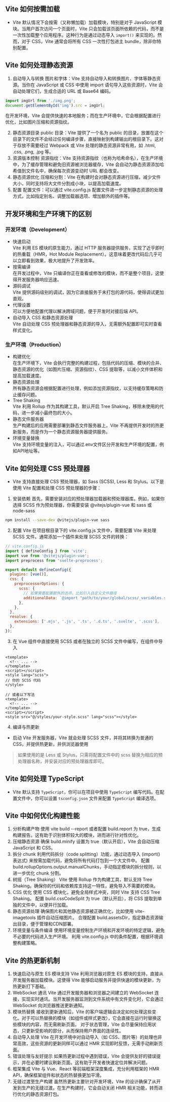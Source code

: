 ## Vite 如何按需加载
* Vite 默认情况下会按需（又称懒加载）加载模块，特别是对于 JavaScript 模块。当用户首次访问一个页面时，Vite 只会加载该页面所依赖的代码，而不是一次性加载整个应用程序。这种行为是通过动态导入 `import()` 来实现的。然而，对于 CSS，Vite 通常会将所有 CSS 一次性打包进主 bundle，除非你特别配置。
  
## Vite 如何处理静态资源
1. 自动导入与转换
图片和字体：Vite 支持自动导入和转换图片、字体等静态资源。当你在 JavaScript 或 CSS 中使用 import 语句导入这些资源时，Vite 会自动处理它们，生成合适的 URL 或 Base64 编码。
```javascript
import imgUrl from './img.png';
document.getElementById('img').src = imgUrl;
```
在开发环境，Vite 会提供快速的本地服务；而在生产环境中，它会根据配置进行优化，比如图片压缩和资源指纹。

2. 静态资源目录
public 目录：Vite 提供了一个名为 public 的目录，放置在这个目录下的文件不会经过任何编译步骤，直接映射到构建输出的根目录下。这对于存放不需要经过 Webpack 或 Vite 处理的静态资源非常有用，如 .html, .css, .png, .jpg 等。
3. 资源版本控制
资源指纹：Vite 支持资源指纹（也称为哈希命名），在生产环境中，为了缓存管理和避免旧资源被浏览器缓存，Vite 会自动为静态资源添加哈希值到文件名中，确保每次资源变动时 URL 都会改变。
4. 静态资源优化
压缩和分割：Vite 在构建时会对静态资源进行压缩，减少文件大小，同时支持将大文件分割成小块，以提高加载速度。
5. 配置
配置文件：可以通过 vite.config.js 配置文件进一步定制静态资源的处理方式，比如指定别名、调整加载器选项、增加额外的插件等。

## 开发环境和生产环境下的区别
### 开发环境（Development）
* 快速启动<br/>
    Vite 利用 ES 模块的原生能力，通过 HTTP 服务器提供服务，实现了近乎即时的热重载（HMR，Hot Module Replacement）。这意味着更改代码后几乎可以立即看到效果，极大地提升了开发效率。
* 按需编译<br/>
    在开发过程中，Vite 只编译你正在查看或修改的模块，而不是整个项目，这使得开发服务器响应迅速。
* 源码调试<br/>
    Vite 提供源码级别的调试，因为它直接服务于未打包的源代码，使得调试更加直观。
* 代理设置<br/>
    可以方便地配置代理以解决跨域问题，便于开发时对接后端 API。
* 自动导入 CSS 和静态资源处理<br/>
    Vite 自动处理 CSS 预处理器和静态资源的导入，无需额外配置即可实时查看样式变化。

### 生产环境（Production）
* 构建优化<br/>
    在生产环境下，Vite 会执行完整的构建过程，包括代码的压缩、模块的合并、静态资源的优化（如图片压缩、资源指纹）、CSS 提取等，以减小文件体积和提高加载速度。
* 静态资源处理<br/>
    所有静态资源会根据配置进行处理，例如添加资源指纹，以支持缓存策略和防止缓存问题。
* Tree Shaking<br/>
    Vite 利用 Rollup 作为其构建工具，默认开启 Tree Shaking，移除未使用的代码，进一步减小最终包的大小。
* 静态文件服务器<br/>
    生产构建后的应用需要部署到静态文件服务器上，Vite 不再提供开发时的热更新服务，而是作为一个静态资源服务器提供服务。
* 环境变量替换<br/>
    Vite 支持环境变量的注入，可以通过.env文件区分开发和生产环境的配置，例如API地址等。

## Vite 如何处理 CSS 预处理器
* Vite 支持直接处理 CSS 预处理器，如 Sass (SCSS), Less 和 Stylus。以下是使用 Vite 配置和处理 CSS 预处理器的步骤：
1. 安装依赖
首先，需要安装对应的预处理器加载器和预处理器库。例如，如果你选择 SCSS 作为预处理器，你需要安装 @vitejs/plugin-vue 和 sass 或 node-sass
```bash
npm install --save-dev @vitejs/plugin-vue sass
```
2. 配置 Vite
在项目根目录下的 vite.config.js 文件中，需要配置 Vite 来处理 SCSS 文件。通常添加一个插件来处理 SCSS 文件的转换：
```js
// vite.config.js
import { defineConfig } from 'vite';
import vue from '@vitejs/plugin-vue';
import preprocess from 'svelte-preprocess';

export default defineConfig({
  plugins: [vue()],
  css: {
    preprocessorOptions: {
      scss: {
        // 如果需要配置额外的选项，比如引入自定义文件路径
        additionalData: `@import "path/to/your/global/scss/_variables.scss";`,
      },
    },
  },
  resolve: {
    extensions: ['.mjs', '.js', '.ts', '.d.ts', '.svelte', '.scss'],
  },
});
```
3. 在 Vue 组件中直接使用 SCSS 或者在独立的 SCSS 文件中编写，在组件中导入
```
<template>
  <!-- ... -->
</template>
<script></script>
<style lang="scss">
// 你的 SCSS 代码
</style>

// 或者以下写法
<template>
  <!-- ... -->
</template>
<script></script>
<style src="@/styles/your-style.scss" lang="scss"></style>
```
4. 编译与热更新
* 启动 Vite 开发服务器，Vite 就会处理 SCSS 文件，并将其转换为普通的 CSS，并提供热更新，并供浏览器使用
> 如果使用的是 Less 或 Stylus，只需将配置文件中的 scss 替换为相应的预处理器名称，并安装对应的预处理器库即可。

## Vite 如何处理 TypeScript
* Vite 默认支持 `TypeScript`，你可以在项目中使用 `TypeScript` 编写代码。在配置文件中，你可以设置 `tsconfig.json` 文件来配置 `TypeScript` 编译选项。

## Vite 中如何优化构建性能
1. 分析构建产物
使用 vite build --report 或者配置 build.report 为 true，生成构建报告。这有助于识别体积较大的模块，进而进行针对性优化。
2. 压缩静态资源
确保 build.minify 设置为 true（默认开启），Vite 会自动压缩 JavaScript 和 CSS。
3. 拆分 chunk
利用代码拆分（code splitting）功能，通过动态导入 (import() 表达式) 来按需加载代码，避免将所有代码打包到一个大文件中。
配置 build.rollupOptions.output.manualChunks，手动指定模块的拆分规则，以进一步优化 chunk 分割。
4. 树摇（Tree Shaking）
Vite 使用 Rollup 作为构建工具，默认支持 Tree Shaking。确保你的代码和依赖库支持这一特性，避免导入不需要的模块。
5. CSS 优化
使用 CSS 模块化，避免全局样式冲突，同时 Vite 支持 CSS Tree Shaking。
配置 build.cssCodeSplit 为 true（默认开启），将 CSS 提取到单独的文件中，以便并行加载。
6. 静态资源处理
确保图片和其他静态资源被正确优化，比如使用 vite-imagetools 插件自动压缩图片。
合理配置 build.assetsDir，指定静态资源输出目录，便于管理和CDN部署。
7. 环境变量与条件编译
使用环境变量控制生产环境和开发环境的特定逻辑，避免不必要的代码进入生产环境。
利用 vite.config.js 中的条件配置，根据环境调整构建策略。

## Vite 的热更新机制

1. 快速启动与原生 ES 模块支持
Vite 利用浏览器对原生 ES 模块的支持，直接从开发服务器加载模块。这使得 Vite 能够启动服务并提供快速的模块更新，为热更新打下基础。
2. WebSocket 通讯
Vite 通过开发服务器和浏览器之间建立的 WebSocket 连接，实现实时通讯。当开发服务器监测到文件系统中有文件变化时，它会通过 WebSocket 向浏览器推送更新通知。
3. 模块热替换
接收到更新通知后，Vite 的客户端逻辑会决定如何处理这些变化。对于可以热替换的模块（如组件或样式更改），它会直接在运行时替换这些模块的内容，而无需刷新页面。
对于状态管理，Vite 会尽量保持应用状态，只更新受影响的部分，从而保持用户界面的连续性。
4. 自动导入处理
Vite 在开发环境中对自动导入（如 CSS、图片等）的处理也非常高效，这些资源的更新同样可以通过 HMR 实现即时反馈，无需手动刷新页面。
5. 错误处理与友好提示
如果热更新过程中遇到错误，Vite 会提供友好的错误提示，并在必要时建议刷新页面。这有助于开发者快速定位并解决问题。
6. 框架集成
Vite 与 Vue、React 等前端框架深度集成，充分利用框架的 HMR API，确保框架组件和状态的热替换更加平滑。
7. 无缝过渡至生产构建
虽然热更新主要针对开发环境，Vite 的设计确保了从开发到生产的无缝过渡。在生产构建时，它会自动关闭 HMR 相关功能，转而进行优化的静态资源打包。